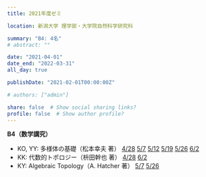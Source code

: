 ```yaml
---
title: 2021年度ゼミ

location: 新潟大学 理学部・大学院自然科学研究科

summary: "B4: 4名"
# abstract: ""

date: "2021-04-01"
date_end: "2022-03-31"
all_day: true

publishDate: "2021-02-01T00:00:00Z"

# authors: ["admin"]

share: false  # Show social sharing links?
profile: false  # Show author profile?
---
```

**B4（数学講究）**
- KO, YY: 多様体の基礎（松本幸夫 著）
	[4/28](https://youtu.be/QUtstuKEgfo)
	[5/7](https://youtu.be/aardPHgHQU4)
	[5/12](https://youtu.be/gobJBTay9-A)
	[5/19](https://youtu.be/9O57KCUr6DU)
	[5/26](https://youtu.be/yo4ZCRtfR_o)
	[6/2](https://youtu.be/pXHWNFeJ8r8)
- KK: 代数的トポロジー（枡田幹也 著）
	[4/28](https://youtu.be/x3q5wr7FwaM)
	[6/2](https://youtu.be/qd5hjUT1lcE)
- KY: Algebraic Topology（A. Hatcher 著）
	[5/7](https://youtu.be/XV8rfGFiT8A)
	[5/26](https://youtu.be/VtBF3tr2XEA)
